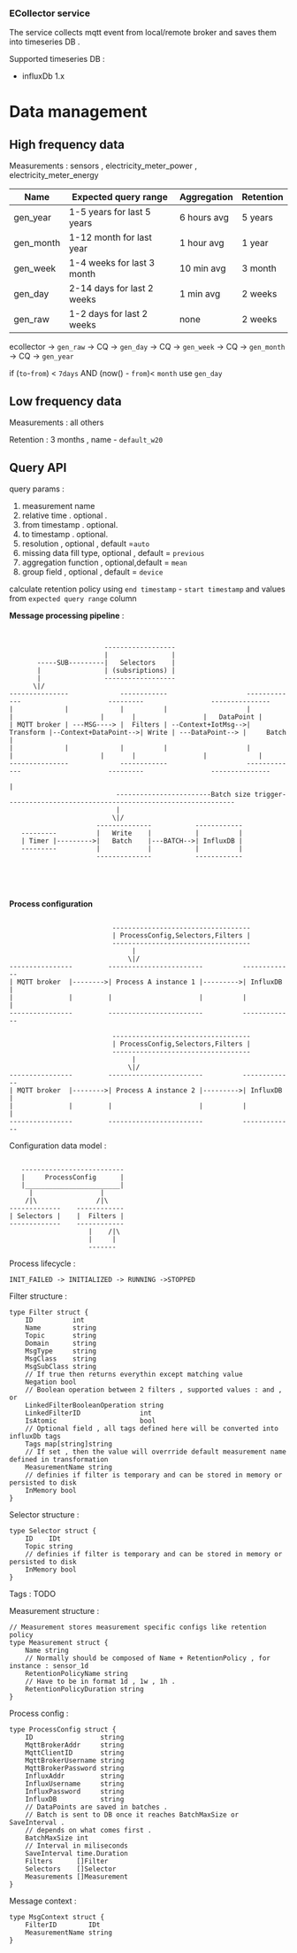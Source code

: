 ### ECollector service 

The service collects mqtt event from local/remote broker and saves them into timeseries DB . 

Supported timeseries DB : 

* influxDb 1.x

# Data management #  

## High frequency data ## 

Measurements : sensors , electricity_meter_power , electricity_meter_energy   


| Name      | Expected query range        | Aggregation | Retention |
|-----------|-----------------------------|-------------|-----------|
| gen_year  | 1-5 years for last 5 years  | 6 hours avg | 5 years   |
| gen_month | 1-12 month for last year    | 1 hour avg  | 1 year    |
| gen_week  | 1-4 weeks for  last 3 month | 10 min avg  | 3 month   |
| gen_day   | 2-14 days for last 2 weeks  | 1 min avg   | 2 weeks   |
| gen_raw   | 1-2 days for last 2 weeks   | none        | 2 weeks   |  

ecollector -> `gen_raw` -> CQ -> `gen_day` -> CQ -> `gen_week` -> CQ -> `gen_month` -> CQ -> `gen_year` 

if  (`to`-`from`) < `7days` AND (now() - `from`)< `month` use `gen_day` 

## Low frequency data ##

Measurements : all others 

Retention : 3 months , name - `default_w20`  

## Query API 

query params : 

1. measurement name
2. relative time . optional .
3. from timestamp . optional.
4. to timestamp . optional.
5. resolution , optional , default =`auto` 
6. missing data fill type, optional , default = `previous`   
7. aggregation function , optional,default = `mean` 
8. group field , optional , default = `device`

calculate retention policy using `end timestamp` - `start timestamp` and values from `expected query range` column 

**Message processing pipeline** : 
````


                        ------------------
                        |                |
       -----SUB---------|   Selectors    |
       |                | (subsriptions) |
       |                ------------------
      \|/ 
---------------             ------------                    -------------                      ---------                 ---------------       
|             |             |          |                    |           |                      |       |                 |   DataPoint |        
| MQTT broker | ---MSG----> |  Filters | --Context+IotMsg-->| Transform |--Context+DataPoint-->| Write | ---DataPoint--> |     Batch   |
|             |             |          |                    |           |                      |       |                 |             |       
---------------             ------------                    -------------                      ---------                 ---------------       
																															  |	
                           ------------------------Batch size trigger----------------------------------------------------------
                           |
                          \|/
                      --------------           ------------
   ---------          |   Write    |           |          |
   | Timer |--------->|   Batch    |---BATCH-->| InfluxDB |
   ---------          |            |           |          |
                      --------------           ------------





````

**Process configuration**

````                      

                          -----------------------------------
                          | ProcessConfig,Selectors,Filters | 
                          -----------------------------------
                               |
                              \|/ 
----------------         ------------------------          -------------
| MQTT broker  |-------->| Process A instance 1 |--------->| InfluxDB  | 
|              |         |                      |          |           |
----------------         ------------------------          -------------

                          -----------------------------------
                          | ProcessConfig,Selectors,Filters | 
                          -----------------------------------
                               |
                              \|/ 
----------------         ------------------------          -------------
| MQTT broker  |-------->| Process A instance 2 |--------->| InfluxDB  | 
|              |         |                      |          |           |
----------------         ------------------------          -------------

````
Configuration data model :

````

   --------------------------                                               
   |     ProcessConfig      |
   |________________________|
     |                 |
    /|\               /|\
-------------    ------------ 
| Selectors |    |  Filters | 
-------------    ------------ 
                    |    /|\
                    |     |
                    -------

````  
Process lifecycle : 

```
INIT_FAILED -> INITIALIZED -> RUNNING ->STOPPED

```


Filter structure : 

```
type Filter struct {
	ID          int
	Name        string
	Topic       string
	Domain      string
	MsgType     string
	MsgClass    string
	MsgSubClass string
	// If true then returns everythin except matching value
	Negation bool
	// Boolean operation between 2 filters , supported values : and , or
	LinkedFilterBooleanOperation string
	LinkedFilterID               int
	IsAtomic                     bool
	// Optional field , all tags defined here will be converted into influxDb tags
	Tags map[string]string
	// If set , then the value will overrride default measurement name defined in transformation
	MeasurementName string
	// definies if filter is temporary and can be stored in memory or persisted to disk
	InMemory bool
}
```

Selector structure :

``` 
type Selector struct {
	ID    IDt
	Topic string
	// definies if filter is temporary and can be stored in memory or persisted to disk
	InMemory bool
}
```

Tags : 
 TODO 

Measurement structure : 

```
// Measurement stores measurement specific configs like retention policy
type Measurement struct {
	Name string
	// Normally should be composed of Name + RetentionPolicy , for instance : sensor_1d
	RetentionPolicyName string
	// Have to be in format 1d , 1w , 1h .
	RetentionPolicyDuration string
}

```

Process config :

```
type ProcessConfig struct {
	ID                 string
	MqttBrokerAddr     string
	MqttClientID       string
	MqttBrokerUsername string
	MqttBrokerPassword string
	InfluxAddr         string
	InfluxUsername     string
	InfluxPassword     string
	InfluxDB           string
	// DataPoints are saved in batches .
	// Batch is sent to DB once it reaches BatchMaxSize or SaveInterval .
	// depends on what comes first .
	BatchMaxSize int
	// Interval in miliseconds
	SaveInterval time.Duration
	Filters      []Filter
	Selectors    []Selector
	Measurements []Measurement
}

```

Message context :
```
type MsgContext struct {
	FilterID        IDt
	MeasurementName string
}

```


